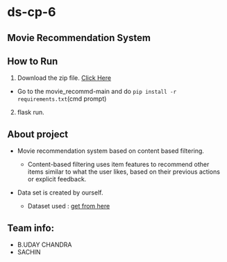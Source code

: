 # ds-cp-6

## Movie Recommendation System

## How to Run 
1. Download the zip file. <a href ="https://github.com/B-UDAY-CHANDRA-001/hollywood-movie-recommendation-system/archive/main.zip" >Click Here</a></h3>
  - Go to the movie_recommd-main and do `pip install -r requirements.txt`(cmd prompt)
2. flask run.

## About project

- Movie recommendation system based on content based filtering.
  - Content-based filtering uses item features to recommend other items similar to what the user likes, based on their previous actions or explicit feedback.

- Data set is created by ourself.
  - Dataset used : <a href ="https://www.kaggle.com/udaychandra/hollywood-movies" >get from here</a></h3>
 ## Team info:
 - B.UDAY CHANDRA
 - SACHIN
 
